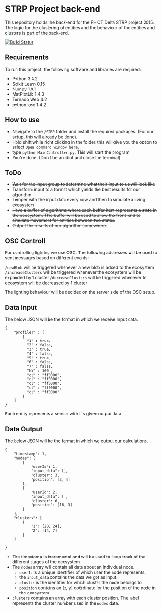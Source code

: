 STRP Project back-end
=======

This repository holds the back-end for the FHICT Delta STRP project 2015. The logic for the clustering of entities and the behaviour of the entities and clusters is part of the back-end.

[![Build Status](https://travis-ci.org/ldebruijn/STRP.svg?branch=dev)](https://travis-ci.org/ldebruijn/STRP)

Requirements
------------

To run this project, the following software and libraries are required:
* Python 3.4.2
* Scikit Learn 0.15
* Numpy 1.9.1
* MatPlotLib 1.4.3
* Tornado Web 4.2
* python-osc 1.4.2

How to use
----------

* Navigate to the `/STRP` folder and install the required packages. (For our setup, this will already be done).
* Hold shift while right clicking in the folder, this will give you the option to select `Open command window here`.
* type `python MainController.py`. This will start the program.
* You're done. (Don't be an idiot and close the terminal)


ToDo
----

* ~~Wait for the input group to determine what their input to us will look like~~
* Transform input to a format which yields the best results for our algorithm
* Temper with the input data every now and then to simulate a living ecosystem
* ~~Have a buffer of algorithms where each buffer item represents a state in the ecosystem. This buffer will be used to allow the front-end to simulate movement for entities between two states.~~
* ~~Output the results of our algorithm somewhere.~~


OSC Controll
------------

For controlling lighting we use OSC. The following addresses will be used to sent messages based on different events:

`/newBlob` will be triggered whenever a new blob is added to the ecosystem
`/increaseClusters` will be triggered whenever the ecosystem will be expanded by 1 cluster
`/decreaseClusters` will be triggered whenever te ecosystem will be decreased by 1 cluster

The lighting behaviour will be decided on the server side of the OSC setup.


Data Input
----------

The below JSON will be the format in which we receive input data.

```
{ 
	"profiles" : [
		{ 
		  "1" : true, 
		  "2" : false,  
		  "3" : true, 
		  "4" : false, 
		  "5" : true, 
		  "6" : false, 
		  "7" : false, 
		  "hb" : 160 , 
		  "c1" : "ff0000", 
		  "c1" : "ff0000", 
		  "c1" : "ff0000", 
		  "c1" : "ff0000", 
		  "c1" : "ff0000" 
		}
	]
}
```

Each entity represents a sensor with it's given output data.


Data Output
-----------

The below JSON will be the format in which we output our calculations.

```
{
	"timestamp": 1,
	"nodes": [
		{
			"userId": 1,
			"input_data": [],
			"cluster": 3,
			"position": [3, 4]
		},
		{
			"userId": 2,
			"input_data": [],
			"cluster": 6,
			"position": [16, 3]
		}
	],
	"clusters": [ 
		{
			"1": [20, 24],
			"2": [14, 7]
		}
	]

}
```

* The timestamp is incremental and will be used to keep track of the different stages of the ecosystem
* The `nodes` array will contain all data about an individual node. 
   * `userId` is a unique identifier of which user the node represents.
   * the `input_data` contains the data we got as input.
   * `cluster` is the identifier for which cluster the node belongs to
   * `position` contains an [x, y] coördinate for the position of the node in the ecosystem
* `clusters` contains an array with each cluster position. The label represents the cluster number used in the `nodes` data.